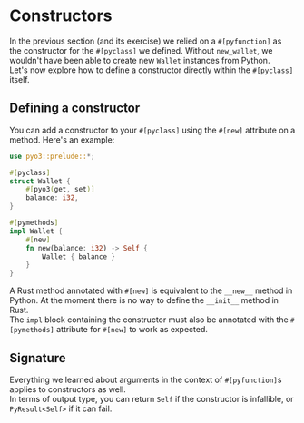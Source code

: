 # Constructors

In the previous section (and its exercise) we relied on a `#[pyfunction]` as the constructor for the `#[pyclass]`
we defined. Without `new_wallet`, we wouldn't have been able to create new `Wallet` instances from Python.\
Let's now explore how to define a constructor directly within the `#[pyclass]` itself.

## Defining a constructor

You can add a constructor to your `#[pyclass]` using the `#[new]` attribute on a method. Here's an example:

```rust
use pyo3::prelude::*;

#[pyclass]
struct Wallet {
    #[pyo3(get, set)]
    balance: i32,
}

#[pymethods]
impl Wallet {
    #[new]
    fn new(balance: i32) -> Self {
        Wallet { balance }
    }
}
```

A Rust method annotated with `#[new]` is equivalent to the `__new__` method in Python. At the moment there is no way to
define the `__init__` method in Rust.\
The `impl` block containing the constructor must also be annotated with the `#[pymethods]` attribute for `#[new]`
to work as expected.

## Signature

Everything we learned about arguments in the context of `#[pyfunction]`s applies to constructors as well.\
In terms of output type, you can return `Self` if the constructor is infallible, or `PyResult<Self>` if it can fail.
